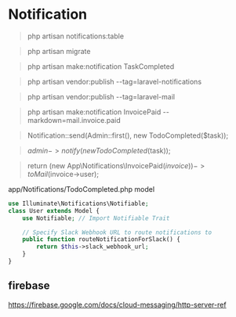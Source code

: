 # Notification

> php artisan notifications:table

> php artisan migrate

> php artisan make:notification TaskCompleted

> php artisan vendor:publish --tag=laravel-notifications

> php artisan vendor:publish --tag=laravel-mail

> php artisan make:notification InvoicePaid --markdown=mail.invoice.paid

> Notification::send(Admin::first(), new TodoCompleted($task));

> $admin->notify(new TodoCompleted($task));

> return (new App\Notifications\InvoicePaid($invoice))->toMail($invoice->user);

app/Notifications/TodoCompleted.php
model

```php
use Illuminate\Notifications\Notifiable;
class User extends Model {
    use Notifiable; // Import Notifiable Trait

    // Specify Slack Webhook URL to route notifications to
    public function routeNotificationForSlack() {
        return $this->slack_webhook_url;
    }
}
```

## firebase
https://firebase.google.com/docs/cloud-messaging/http-server-ref
